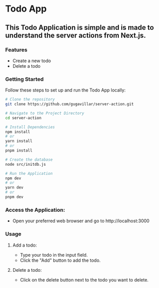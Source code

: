 # Todo App

## This Todo Application is simple and is made to understand the server actions from Next.js.

### Features

- Create a new todo
- Delete a todo

### Getting Started

Follow these steps to set up and run the Todo App locally:

```bash
# Clone the repository
git clone https://github.com/gugavillar/server-action.git

# Navigate to the Project Directory
cd server-action

# Install Dependencies
npm install
# or
yarn install
# or
pnpm install

# Create the database
node src/initdb.js

# Run the Application
npm dev
# or
yarn dev
# or
pnpm dev
```

### Access the Application:

- Open your preferred web browser and go to http://localhost:3000

### Usage

1. Add a todo:

   - Type your todo in the input field.
   - Click the "Add" button to add the todo.

2. Delete a todo:
   - Click on the delete button next to the todo you want to delete.
